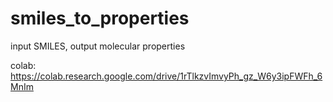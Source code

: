 # smiles_to_properties
input SMILES, output molecular properties


colab: https://colab.research.google.com/drive/1rTlkzvImvyPh_gz_W6y3ipFWFh_6MnIm
